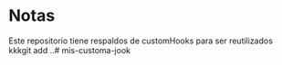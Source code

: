 # Notas

Este repositorio tiene respaldos de customHooks para ser reutilizados kkkgit add ..# mis-customa-jook
